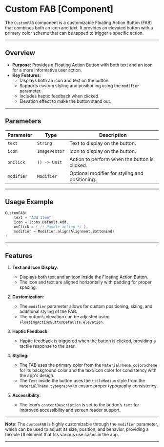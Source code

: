 # Custom FAB [Component]

The `CustomFAB` component is a customizable Floating Action Button (FAB) that combines both an icon and text. It provides an elevated button with a primary color scheme that can be tapped to trigger a specific action.

---

## Overview

- **Purpose**: Provides a Floating Action Button with both text and an icon for a more informative user action.
- **Key Features**:
    - Displays both an icon and text on the button.
    - Supports custom styling and positioning using the `modifier` parameter.
    - Includes haptic feedback when clicked.
    - Elevation effect to make the button stand out.

---

## Parameters

| Parameter      | Type                     | Description                                      |
|----------------|--------------------------|--------------------------------------------------|
| `text`         | `String`                 | Text to display on the button.                   |
| `icon`         | `ImageVector`            | Icon to display on the button.                   |
| `onClick`      | `() -> Unit`             | Action to perform when the button is clicked.    |
| `modifier`     | `Modifier`               | Optional modifier for styling and positioning.   |

---

## Usage Example

```kotlin
CustomFAB(
    text = "Add Item",
    icon = Icons.Default.Add,
    onClick = { /* Handle action */ },
    modifier = Modifier.align(Alignment.BottomEnd)
)
```

---

## Features

1. **Text and Icon Display**:
    - Displays both text and an icon inside the Floating Action Button.
    - The icon and text are aligned horizontally with padding for proper spacing.

2. **Customization**:
    - The `modifier` parameter allows for custom positioning, sizing, and additional styling of the FAB.
    - The button’s elevation can be adjusted using `FloatingActionButtonDefaults.elevation`.

3. **Haptic Feedback**:
    - Haptic feedback is triggered when the button is clicked, providing a tactile response to the user.

4. **Styling**:
    - The FAB uses the primary color from the `MaterialTheme.colorScheme` for its background color and the text/icon color for consistency with the app's design.
    - The `Text` inside the button uses the `titleMedium` style from the `MaterialTheme.typography` to ensure proper typography consistency.

5. **Accessibility**:
    - The icon’s `contentDescription` is set to the button’s `text` for improved accessibility and screen reader support.

---

**Note**: The `CustomFAB` is highly customizable through the `modifier` parameter, which can be used to adjust its size, position, and behavior, providing a flexible UI element that fits various use cases in the app.

---

